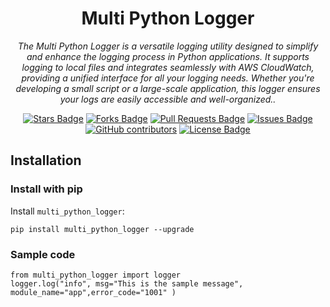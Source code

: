 <h1 align="center">Multi Python Logger</h1>
<p align="center"><i>The Multi Python Logger is a versatile logging utility designed to simplify and enhance the logging process in Python applications. It supports logging to local files and integrates seamlessly with AWS CloudWatch, providing a unified interface for all your logging needs. Whether you're developing a small script or a large-scale application, this logger ensures your logs are easily accessible and well-organized..</i></p>
<div align="center">
  <a href="https://github.com/NajiAboo/multi_python_logger/stargazers"><img src="https://img.shields.io/github/stars/NajiAboo/multi_python_logger" alt="Stars Badge"/></a>
<a href="https://github.com/NajiAboo/multi_python_logger/network/members"><img src="https://img.shields.io/github/forks/NajiAboo/multi_python_logger" alt="Forks Badge"/></a>
<a href="https://github.com/NajiAboo/multi_python_logger/pulls"><img src="https://img.shields.io/github/issues-pr/NajiAboo/multi_python_logger" alt="Pull Requests Badge"/></a>
<a href="https://github.com/NajiAboo/multi_python_logger/issues"><img src="https://img.shields.io/github/issues/NajiAboo/multi_python_logger" alt="Issues Badge"/></a>
<a href="https://github.com/NajiAboo/multi_python_logger/graphs/contributors"><img alt="GitHub contributors" src="https://img.shields.io/github/contributors/NajiAboo/multi_python_logger?color=2b9348"></a>
<a href="https://github.com/NajiAboo/multi_python_logger/blob/master/LICENSE"><img src="https://img.shields.io/github/license/NajiAboo/multi_python_logger?color=2b9348" alt="License Badge"/></a>
</div>

## Installation

### Install with pip

Install `multi_python_logger`:

```
pip install multi_python_logger --upgrade
```

### Sample code

```
from multi_python_logger import logger
logger.log("info", msg="This is the sample message", module_name="app",error_code="1001" )
```